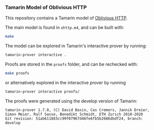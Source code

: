### Tamarin Model of Oblivious HTTP

This repository contains a Tamarin model of [Oblivious HTTP](https://www.ietf.org/archive/id/draft-thomson-http-oblivious-01.html).



The main model is found in `ohttp.m4`, and can be built with: 

```bash
make
```



The model can be explored in Tamarin's interactive prover by running:

```bash
tamarin-prover interactive .
```



Proofs are stored in the `proofs` folder, and can be rechecked with:

```bash
make proofs
```



or alternatively explored in the interactive prover by running

```bash
tamarin-prover interactive proofs/
```



The proofs were generated using the develop version of Tamarin:

```
tamarin-prover 1.7.0, (C) David Basin, Cas Cremers, Jannik Dreier, Simon Meier, Ralf Sasse, Benedikt Schmidt, ETH Zurich 2010-2020
Git revision: 51ab611883cc99f07967d46fe6fb5b2686dbdf24, branch: develop
```



